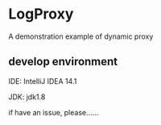 # LogProxy
A demonstration example of dynamic proxy

## develop environment

IDE: IntelliJ IDEA 14.1

JDK: jdk1.8

if have an issue, please......
